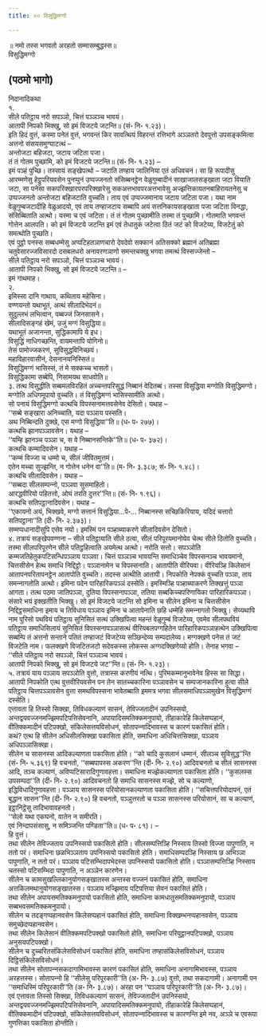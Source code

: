 ```yaml
---
title: ०० विसुद्धिमग्गो

---
```

॥ नमो तस्स भगवतो अरहतो सम्मासम्बुद्धस्स॥  
विसुद्धिमग्गो  


## (पठमो भागो)

निदानादिकथा  
१.  
सीले पतिट्ठाय नरो सपञ्‍ञो, चित्तं पञ्‍ञञ्‍च भावयं।  
आतापी निपको भिक्खु, सो इमं विजटये जटन्ति॥ (सं॰ नि॰ १.२३)।  
इति हिदं वुत्तं, कस्मा पनेतं वुत्तं, भगवन्तं किर सावत्थियं विहरन्तं रत्तिभागे अञ्‍ञतरो देवपुत्तो उपसङ्कमित्वा अत्तनो संसयसमुग्घाटत्थं –  
अन्तोजटा बहिजटा, जटाय जटिता पजा।  
तं तं गोतम पुच्छामि, को इमं विजटये जटन्ति॥ (सं॰ नि॰ १.२३) –  
इमं पञ्हं पुच्छि। तस्सायं सङ्खेपत्थो – जटाति तण्हाय जालिनिया एतं अधिवचनं। सा हि रूपादीसु आरम्मणेसु हेट्ठुपरियवसेन पुनप्पुनं उप्पज्‍जनतो संसिब्बनट्ठेन वेळुगुम्बादीनं साखाजालसङ्खाता जटा वियाति जटा, सा पनेसा सकपरिक्खारपरपरिक्खारेसु सकअत्तभावपरअत्तभावेसु अज्झत्तिकायतनबाहिरायतनेसु च उप्पज्‍जनतो अन्तोजटा बहिजटाति वुच्‍चति। ताय एवं उप्पज्‍जमानाय जटाय जटिता पजा। यथा नाम वेळुगुम्बजटादीहि वेळुआदयो, एवं ताय तण्हाजटाय सब्बापि अयं सत्तनिकायसङ्खाता पजा जटिता विनद्धा, संसिब्बिताति अत्थो। यस्मा च एवं जटिता। तं तं गोतम पुच्छामीति तस्मा तं पुच्छामि। गोतमाति भगवन्तं गोत्तेन आलपति। को इमं विजटये जटन्ति इमं एवं तेधातुकं जटेत्वा ठितं जटं को विजटेय्य, विजटेतुं को समत्थोति पुच्छति।  
एवं पुट्ठो पनस्स सब्बधम्मेसु अप्पटिहतञाणचारो देवदेवो सक्‍कानं अतिसक्‍को ब्रह्मानं अतिब्रह्मा चतुवेसारज्‍जविसारदो दसबलधरो अनावरणञाणो समन्तचक्खु भगवा तमत्थं विस्सज्‍जेन्तो –  
सीले पतिट्ठाय नरो सपञ्‍ञो, चित्तं पञ्‍ञञ्‍च भावयं।  
आतापी निपको भिक्खु, सो इमं विजटये जटन्ति॥ –  
इमं गाथमाह।  
२.  
इमिस्सा दानि गाथाय, कथिताय महेसिना।  
वण्णयन्तो यथाभूतं, अत्थं सीलादिभेदनं॥  
सुदुल्‍लभं लभित्वान, पब्बज्‍जं जिनसासने।  
सीलादिसङ्गहं खेमं, उजुं मग्गं विसुद्धिया॥  
यथाभूतं अजानन्ता, सुद्धिकामापि ये इध।  
विसुद्धिं नाधिगच्छन्ति, वायमन्तापि योगिनो॥  
तेसं पामोज्‍जकरणं, सुविसुद्धविनिच्छयं।  
महाविहारवासीनं, देसनानयनिस्सितं॥  
विसुद्धिमग्गं भासिस्सं, तं मे सक्‍कच्‍च भासतो।  
विसुद्धिकामा सब्बेपि, निसामयथ साधवोति॥  
३. तत्थ विसुद्धीति सब्बमलविरहितं अच्‍चन्तपरिसुद्धं निब्बानं वेदितब्बं। तस्सा विसुद्धिया मग्गोति विसुद्धिमग्गो। मग्गोति अधिगमूपायो वुच्‍चति। तं विसुद्धिमग्गं भासिस्सामीति अत्थो।  
सो पनायं विसुद्धिमग्गो कत्थचि विपस्सनामत्तवसेनेव देसितो। यथाह –  
‘‘सब्बे सङ्खारा अनिच्‍चाति, यदा पञ्‍ञाय पस्सति।  
अथ निब्बिन्दति दुक्खे, एस मग्गो विसुद्धिया’’ति॥ (ध॰ प॰ २७७)।  
कत्थचि झानपञ्‍ञावसेन। यथाह –  
‘‘यम्हि झानञ्‍च पञ्‍ञा च, स वे निब्बानसन्तिके’’ति॥ (ध॰ प॰ ३७२)।  
कत्थचि कम्मादिवसेन। यथाह –  
‘‘कम्मं विज्‍जा च धम्मो च, सीलं जीवितमुत्तमं।  
एतेन मच्‍चा सुज्झन्ति, न गोत्तेन धनेन वा’’ति॥ (म॰ नि॰ ३.३८७; सं॰ नि॰ १.४८)।  
कत्थचि सीलादिवसेन। यथाह –  
‘‘सब्बदा सीलसम्पन्‍नो, पञ्‍ञवा सुसमाहितो।  
आरद्धवीरियो पहितत्तो, ओघं तरति दुत्तर’’न्ति॥ (सं॰ नि॰ १.९६)।  
कत्थचि सतिपट्ठानादिवसेन। यथाह –  
‘‘एकायनो अयं, भिक्खवे, मग्गो सत्तानं विसुद्धिया…पे॰… निब्बानस्स सच्छिकिरियाय, यदिदं चत्तारो सतिपट्ठाना’’ति (दी॰ नि॰ २.३७३)।  
सम्मप्पधानादीसुपि एसेव नयो। इमस्मिं पन पञ्हाब्याकरणे सीलादिवसेन देसितो।  
४. तत्रायं सङ्खेपवण्णना – सीले पतिट्ठायाति सीले ठत्वा, सीलं परिपूरयमानोयेव चेत्थ सीले ठितोति वुच्‍चति। तस्मा सीलपरिपूरणेन सीले पतिट्ठहित्वाति अयमेत्थ अत्थो। नरोति सत्तो। सपञ्‍ञोति कम्मजतिहेतुकपटिसन्धिपञ्‍ञाय पञ्‍ञवा। चित्तं पञ्‍ञञ्‍च भावयन्ति समाधिञ्‍चेव विपस्सनञ्‍च भावयमानो, चित्तसीसेन हेत्थ समाधि निद्दिट्ठो। पञ्‍ञानामेन च विपस्सनाति। आतापीति वीरियवा। वीरियञ्हि किलेसानं आतापनपरितापनट्ठेन आतापोति वुच्‍चति। तदस्स अत्थीति आतापी। निपकोति नेपक्‍कं वुच्‍चति पञ्‍ञा, ताय समन्‍नागतोति अत्थो। इमिना पदेन पारिहारिकपञ्‍ञं दस्सेति। इमस्मिञ्हि पञ्हाब्याकरणे तिक्खत्तुं पञ्‍ञा आगता। तत्थ पठमा जातिपञ्‍ञा, दुतिया विपस्सनापञ्‍ञा, ततिया सब्बकिच्‍चपरिणायिका पारिहारिकपञ्‍ञा। संसारे भयं इक्खतीति भिक्खु। सो इमं विजटये जटन्ति सो इमिना च सीलेन इमिना च चित्तसीसेन निद्दिट्ठसमाधिना इमाय च तिविधाय पञ्‍ञाय इमिना च आतापेनाति छहि धम्मेहि समन्‍नागतो भिक्खु। सेय्यथापि नाम पुरिसो पथवियं पतिट्ठाय सुनिसितं सत्थं उक्खिपित्वा महन्तं वेळुगुम्बं विजटेय्य, एवमेव सीलपथवियं पतिट्ठाय समाधिसिलायं सुनिसितं विपस्सनापञ्‍ञासत्थं वीरियबलपग्गहितेन पारिहारिकपञ्‍ञाहत्थेन उक्खिपित्वा सब्बम्पि तं अत्तनो सन्ताने पतितं तण्हाजटं विजटेय्य सञ्छिन्देय्य सम्पदालेय्य। मग्गक्खणे पनेस तं जटं विजटेति नाम। फलक्खणे विजटितजटो सदेवकस्स लोकस्स अग्गदक्खिणेय्यो होति। तेनाह भगवा –  
‘‘सीले पतिट्ठाय नरो सपञ्‍ञो, चित्तं पञ्‍ञञ्‍च भावयं।  
आतापी निपको भिक्खु, सो इमं विजटये जट’’न्ति॥ (सं॰ नि॰ १.२३)।  
५. तत्रायं याय पञ्‍ञाय सपञ्‍ञोति वुत्तो, तत्रास्स करणीयं नत्थि। पुरिमकम्मानुभावेनेव हिस्स सा सिद्धा। आतापी निपकोति एत्थ वुत्तवीरियवसेन पन तेन सातच्‍चकारिना पञ्‍ञावसेन च सम्पजानकारिना हुत्वा सीले पतिट्ठाय चित्तपञ्‍ञावसेन वुत्ता समथविपस्सना भावेतब्बाति इममत्र भगवा सीलसमाधिपञ्‍ञामुखेन विसुद्धिमग्गं दस्सेति।  
एत्तावता हि तिस्सो सिक्खा, तिविधकल्याणं सासनं, तेविज्‍जतादीनं उपनिस्सयो, अन्तद्वयवज्‍जनमज्झिमपटिपत्तिसेवनानि, अपायादिसमतिक्‍कमनुपायो, तीहाकारेहि किलेसप्पहानं, वीतिक्‍कमादीनं पटिपक्खो, संकिलेसत्तयविसोधनं, सोतापन्‍नादिभावस्स च कारणं पकासितं होति।  
कथं? एत्थ हि सीलेन अधिसीलसिक्खा पकासिता होति, समाधिना अधिचित्तसिक्खा, पञ्‍ञाय अधिपञ्‍ञासिक्खा।  
सीलेन च सासनस्स आदिकल्याणता पकासिता होति। ‘‘को चादि कुसलानं धम्मानं, सीलञ्‍च सुविसुद्ध’’न्ति (सं॰ नि॰ ५.३६९) हि वचनतो, ‘‘सब्बपापस्स अकरण’’न्ति (दी॰ नि॰ २.९०) आदिवचनतो च सीलं सासनस्स आदि, तञ्‍च कल्याणं, अविप्पटिसारादिगुणावहत्ता। समाधिना मज्झेकल्याणता पकासिता होति। ‘‘कुसलस्स उपसम्पदा’’ति (दी॰ नि॰ २.९०) आदिवचनतो हि समाधि सासनस्स मज्झे, सो च कल्याणो, इद्धिविधादिगुणावहत्ता। पञ्‍ञाय सासनस्स परियोसानकल्याणता पकासिता होति। ‘‘सचित्तपरियोदापनं, एतं बुद्धान सासन’’न्ति (दी॰ नि॰ २.९०) हि वचनतो, पञ्‍ञुत्तरतो च पञ्‍ञा सासनस्स परियोसानं, सा च कल्याणं, इट्ठानिट्ठेसु तादिभावावहनतो।  
‘‘सेलो यथा एकघनो, वातेन न समीरति।  
एवं निन्दापसंसासु, न समिञ्‍जन्ति पण्डिता’’ति॥ (ध॰ प॰ ८१)। –  
हि वुत्तं।  
तथा सीलेन तेविज्‍जताय उपनिस्सयो पकासितो होति। सीलसम्पत्तिञ्हि निस्साय तिस्सो विज्‍जा पापुणाति, न ततो परं। समाधिना छळभिञ्‍ञताय उपनिस्सयो पकासितो होति। समाधिसम्पदञ्हि निस्साय छ अभिञ्‍ञा पापुणाति, न ततो परं। पञ्‍ञाय पटिसम्भिदापभेदस्स उपनिस्सयो पकासितो होति। पञ्‍ञासम्पत्तिञ्हि निस्साय चतस्सो पटिसम्भिदा पापुणाति, न अञ्‍ञेन कारणेन।  
सीलेन च कामसुखल्‍लिकानुयोगसङ्खातस्स अन्तस्स वज्‍जनं पकासितं होति, समाधिना अत्तकिलमथानुयोगसङ्खातस्स। पञ्‍ञाय मज्झिमाय पटिपत्तिया सेवनं पकासितं होति।  
तथा सीलेन अपायसमतिक्‍कमनुपायो पकासितो होति, समाधिना कामधातुसमतिक्‍कमनुपायो, पञ्‍ञाय सब्बभवसमतिक्‍कमनुपायो।  
सीलेन च तदङ्गप्पहानवसेन किलेसप्पहानं पकासितं होति, समाधिना विक्खम्भनप्पहानवसेन, पञ्‍ञाय समुच्छेदप्पहानवसेन।  
तथा सीलेन किलेसानं वीतिक्‍कमपटिपक्खो पकासितो होति, समाधिना परियुट्ठानपटिपक्खो, पञ्‍ञाय अनुसयपटिपक्खो।  
सीलेन च दुच्‍चरितसंकिलेसविसोधनं पकासितं होति, समाधिना तण्हासंकिलेसविसोधनं, पञ्‍ञाय दिट्ठिसंकिलेसविसोधनं।  
तथा सीलेन सोतापन्‍नसकदागामिभावस्स कारणं पकासितं होति, समाधिना अनागामिभावस्स, पञ्‍ञाय अरहत्तस्स। सोतापन्‍नो हि ‘‘सीलेसु परिपूरकारी’’ति (अ॰ नि॰ ३.८७) वुत्तो, तथा सकदागामी। अनागामी पन ‘‘समाधिस्मिं परिपूरकारी’’ति (अ॰ नि॰ ३.८७)। अरहा पन ‘‘पञ्‍ञाय परिपूरकारी’’ति (अ॰ नि॰ ३.८७)।  
एवं एत्तावता तिस्सो सिक्खा, तिविधकल्याणं सासनं, तेविज्‍जतादीनं उपनिस्सयो, अन्तद्वयवज्‍जनमज्झिमपटिपत्तिसेवनानि, अपायादिसमतिक्‍कमनुपायो, तीहाकारेहि किलेसप्पहानं, वीतिक्‍कमादीनं पटिपक्खो, संकिलेसत्तयविसोधनं, सोतापन्‍नादिभावस्स च कारणन्ति इमे नव, अञ्‍ञे च एवरूपा गुणत्तिका पकासिता होन्तीति।  
